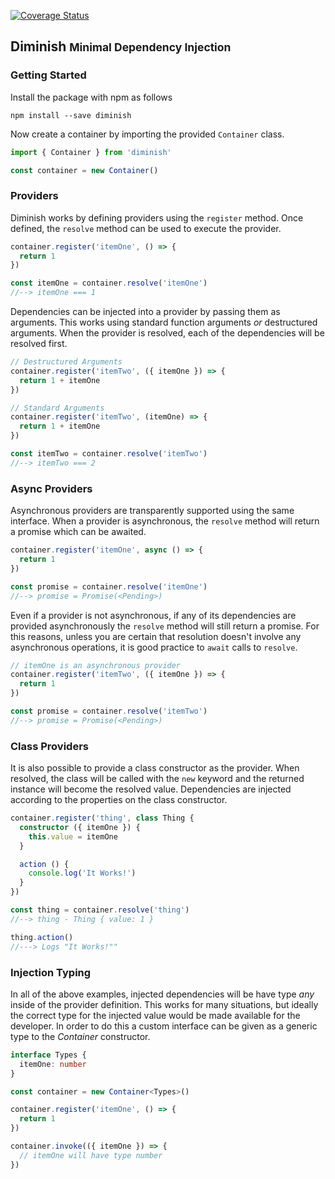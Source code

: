 [![Coverage Status](https://coveralls.io/repos/github/codechaotic/diminish/badge.svg?branch=develop)](https://coveralls.io/github/codechaotic/diminish?branch=develop)

## Diminish <small>Minimal Dependency Injection</small>

### Getting Started

Install the package with npm as follows

```
npm install --save diminish
```

Now create a container by importing the provided `Container` class.

```ts
import { Container } from 'diminish'

const container = new Container()
```

### Providers

Diminish works by defining providers using the `register` method. Once defined,
the `resolve` method can be used to execute the provider.

```ts
container.register('itemOne', () => {
  return 1
})

const itemOne = container.resolve('itemOne')
//--> itemOne === 1
```

Dependencies can be injected into a provider by passing them as arguments. This
works using standard function arguments *or* destructured arguments. When the provider is resolved, each of the dependencies will be resolved first.

```ts
// Destructured Arguments
container.register('itemTwo', ({ itemOne }) => {
  return 1 + itemOne
})

// Standard Arguments
container.register('itemTwo', (itemOne) => {
  return 1 + itemOne
})

const itemTwo = container.resolve('itemTwo')
//--> itemTwo === 2
```

### Async Providers
Asynchronous providers are transparently supported using the same interface.
When a provider is asynchronous, the `resolve` method will return a promise
which can be awaited.

```ts
container.register('itemOne', async () => {
  return 1
})

const promise = container.resolve('itemOne')
//--> promise = Promise(<Pending>)
```

Even if a provider is not asynchronous, if any of its
dependencies are provided asynchronously the `resolve` method will still
return a promise. For this reasons, unless you are certain that resolution
doesn't involve any asynchronous operations, it is good practice to `await`
calls to `resolve`.

```ts
// itemOne is an asynchronous provider
container.register('itemTwo', ({ itemOne }) => {
  return 1
})

const promise = container.resolve('itemTwo')
//--> promise = Promise(<Pending>)
```

### Class Providers

It is also possible to provide a class constructor as the provider. When
resolved, the class will be called with the `new` keyword and the returned
instance will become the resolved value. Dependencies are injected according
to the properties on the class constructor.

```ts
container.register('thing', class Thing {
  constructor ({ itemOne }) {
    this.value = itemOne
  }

  action () {
    console.log('It Works!')
  }
})

const thing = container.resolve('thing')
//--> thing - Thing { value: 1 }

thing.action()
//---> Logs "It Works!""
```

### Injection Typing

In all of the above examples, injected dependencies will be have type *any*
inside of the provider definition. This works for many situations, but ideally the correct type for the injected value would be made available for the developer. In order to do this a custom interface can be given as a generic type to the *Container* constructor.

```ts
interface Types {
  itemOne: number
}

const container = new Container<Types>()

container.register('itemOne', () => {
  return 1
})

container.invoke(({ itemOne }) => {
  // itemOne will have type number
})
```
